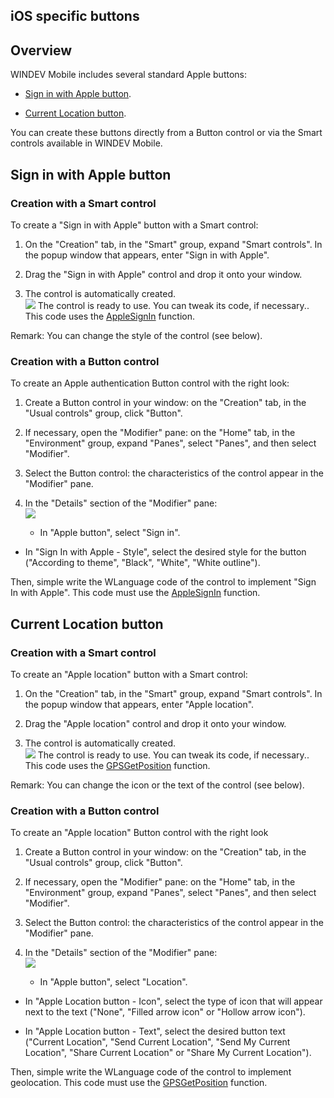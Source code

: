 
## iOS specific buttons
			

<a name="NOTE1"></a>
<a name="NOTE1_1"></a>


## Overview
<a name="overview_ELTTEXTE000171"></a>
WINDEV Mobile includes several standard Apple buttons: 

- [Sign in with Apple button](#NOTE2_1).

- [Current Location button](#NOTE3_1).




You can create these buttons directly from a Button control or via the Smart controls available in WINDEV Mobile. 

<a name="NOTE2"></a>
<a name="NOTE2_1"></a>


## Sign in with Apple button
<a name="sign_with_apple_button_ELTTEXTE000195"></a>


### Creation with a Smart control
<a name="creation_with_smart_control_ELTPARAGRAPHE000025"></a>

To create a "Sign in with Apple" button with a Smart control: 

1. On the "Creation" tab, in the "Smart" group, expand "Smart controls". In the popup window that appears, enter "Sign in with Apple". 

2. Drag the "Sign in with Apple" control and drop it onto your window.

3. The control is automatically created. <br>![](https://doc.pcsoft.fr/en-US/images/image.awp?langid=3&name=Boutons_specifiques_ios%20-%20HC%20N%B0001.gif)
The control is ready to use. You can tweak its code, if necessary.. This code uses the [AppleSignIn](../WDLang3/1000025404.md) function. 




Remark: You can change the style of the control (see below). 


### Creation with a Button control
<a name="creation_with_button_control_ELTPARAGRAPHE000053"></a>

To create an Apple authentication Button control with the right look: 

1. Create a Button control in your window: on the "Creation" tab, in the "Usual controls" group, click "Button". 

2. If necessary, open the "Modifier" pane: on the "Home" tab, in the "Environment" group, expand "Panes", select "Panes", and then select "Modifier". 

3. Select the Button control: the characteristics of the control appear in the "Modifier" pane. 

4. In the "Details" section of the "Modifier" pane: <br>![](https://doc.pcsoft.fr/en-US/images/image.awp?langid=3&name=Boutons_specifiques_ios%20-%20HC%20N%B0002.gif)


	- In "Apple button", select "Sign in".

- In "Sign In with Apple - Style", select the desired style for the button ("According to theme", "Black", "White", "White outline").  




Then, simple write the WLanguage code of the control to implement "Sign In with Apple". 
This code must use the [AppleSignIn](../WDLang3/1000025404.md) function.

<a name="NOTE3"></a>
<a name="NOTE3_1"></a>


## Current Location button
<a name="current_location_button_ELTTEXTE000262"></a>


### Creation with a Smart control
<a name="creation_with_smart_control_ELTPARAGRAPHE000067"></a>

To create an "Apple location" button with a Smart control: 

1. On the "Creation" tab, in the "Smart" group, expand "Smart controls". In the popup window that appears, enter "Apple location". 

2. Drag the "Apple location" control and drop it onto your window.

3. The control is automatically created. <br>![](https://doc.pcsoft.fr/en-US/images/image.awp?langid=3&name=Boutons_specifiques_ios%20-%20HC%20N%B0002%201.gif)
The control is ready to use. You can tweak its code, if necessary.. This code uses the [GPSGetPosition](../WDLang3/1000019205.md) function. 




Remark: You can change the icon or the text of the control (see below). 


### Creation with a Button control
<a name="creation_with_button_control_ELTPARAGRAPHE000095"></a>

To create an "Apple location" Button control with the right look

1. Create a Button control in your window: on the "Creation" tab, in the "Usual controls" group, click "Button".

2. If necessary, open the "Modifier" pane: on the "Home" tab, in the "Environment" group, expand "Panes", select "Panes", and then select "Modifier".

3. Select the Button control: the characteristics of the control appear in the "Modifier" pane.

4. In the "Details" section of the "Modifier" pane: <br>![](https://doc.pcsoft.fr/en-US/images/image.awp?langid=3&name=Boutons_specifiques_ios%20-%20HC%20N%B0003.gif)


	- In "Apple button", select "Location".

- In "Apple Location button - Icon", select the type of icon that will appear next to the text ("None", "Filled arrow icon" or "Hollow arrow icon").

- In "Apple Location button - Text", select the desired button text ("Current Location", "Send Current Location", "Send My Current Location", "Share Current Location" or "Share My Current Location").


Then, simple write the WLanguage code of the control to implement geolocation. This code must use the [GPSGetPosition](../WDLang3/1000019205.md) function.


